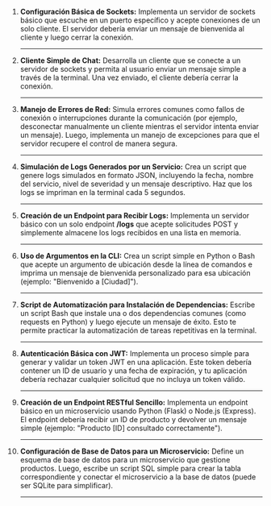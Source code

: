 1. **Configuración Básica de Sockets:** Implementa un servidor de sockets básico que escuche en un puerto específico y acepte conexiones de un solo cliente. El servidor debería enviar un mensaje de bienvenida al cliente y luego cerrar la conexión.

   ***

2. **Cliente Simple de Chat:** Desarrolla un cliente que se conecte a un servidor de sockets y permita al usuario enviar un mensaje simple a través de la terminal. Una vez enviado, el cliente debería cerrar la conexión.

   ***

3. **Manejo de Errores de Red:** Simula errores comunes como fallos de conexión o interrupciones durante la comunicación (por ejemplo, desconectar manualmente un cliente mientras el servidor intenta enviar un mensaje). Luego, implementa un manejo de excepciones para que el servidor recupere el control de manera segura.

   ***

4. **Simulación de Logs Generados por un Servicio:** Crea un script que genere logs simulados en formato JSON, incluyendo la fecha, nombre del servicio, nivel de severidad y un mensaje descriptivo. Haz que los logs se impriman en la terminal cada 5 segundos.

   ***

5. **Creación de un Endpoint para Recibir Logs:** Implementa un servidor básico con un solo endpoint **/logs** que acepte solicitudes POST y simplemente almacene los logs recibidos en una lista en memoria.

   ***

6. **Uso de Argumentos en la CLI:** Crea un script simple en Python o Bash que acepte un argumento de ubicación desde la línea de comandos e imprima un mensaje de bienvenida personalizado para esa ubicación (ejemplo: "Bienvenido a [Ciudad]").

   ***

7. **Script de Automatización para Instalación de Dependencias:** Escribe un script Bash que instale una o dos dependencias comunes (como requests en Python) y luego ejecute un mensaje de éxito. Esto te permite practicar la automatización de tareas repetitivas en la terminal.

   ***

8. **Autenticación Básica con JWT:** Implementa un proceso simple para generar y validar un token JWT en una aplicación. Este token debería contener un ID de usuario y una fecha de expiración, y tu aplicación debería rechazar cualquier solicitud que no incluya un token válido.

   ***

9. **Creación de un Endpoint RESTful Sencillo:** Implementa un endpoint básico en un microservicio usando Python (Flask) o Node.js (Express). El endpoint debería recibir un ID de producto y devolver un mensaje simple (ejemplo: "Producto [ID] consultado correctamente").

   ***

10. **Configuración de Base de Datos para un Microservicio:** Define un esquema de base de datos para un microservicio que gestione productos. Luego, escribe un script SQL simple para crear la tabla correspondiente y conectar el microservicio a la base de datos (puede ser SQLite para simplificar).

    ***
